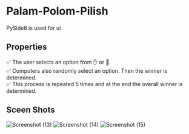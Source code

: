 # Palam-Polom-Pilish
PySide6 is used for ui
## Properties
✅ The user selects an option from ✋ or 🤚.\
✅ Computers also randomly select an option. Then the winner is determined.\
✅ This process is repeated 5 times and at the end the overall winner is determined.
## Sceen Shots
![Screenshot (13)](https://user-images.githubusercontent.com/88179607/138000725-fb1c2ee3-d544-40f0-970d-bfb6b94b992f.png)
![Screenshot (14)](https://user-images.githubusercontent.com/88179607/138000728-9f9aff59-8ecb-4171-bace-c52e346f463e.png)
![Screenshot (15)](https://user-images.githubusercontent.com/88179607/138000731-e47d7778-8b47-4ccb-af33-26d60bd4d7d8.png)
